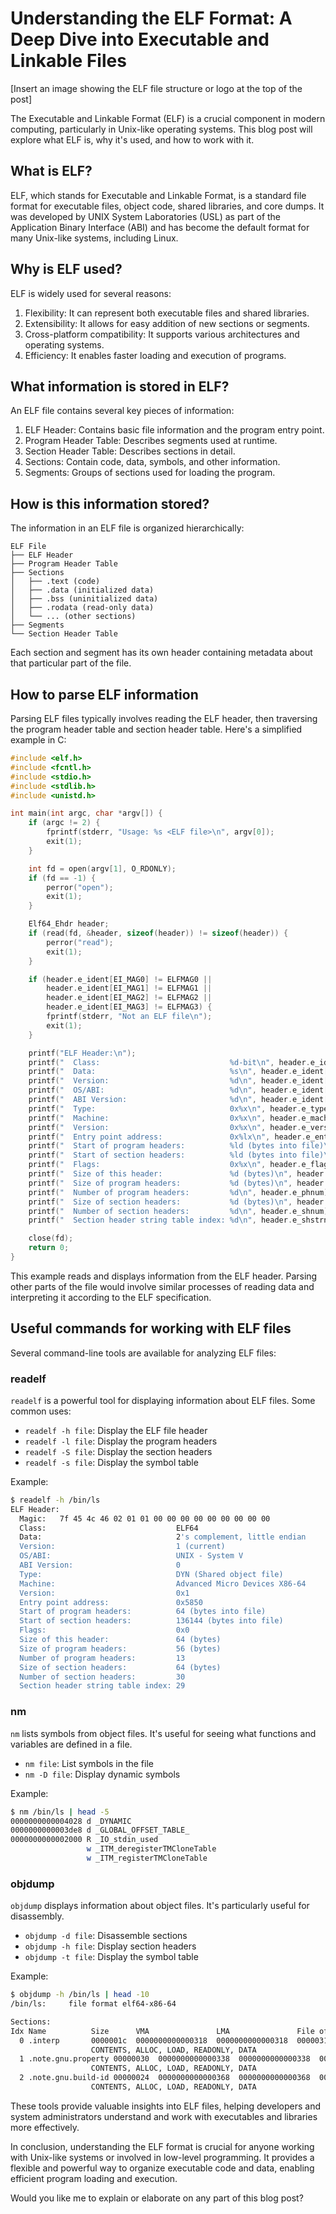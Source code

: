 # Understanding the ELF Format: A Deep Dive into Executable and Linkable Files

[Insert an image showing the ELF file structure or logo at the top of the post]

The Executable and Linkable Format (ELF) is a crucial component in modern computing, particularly in Unix-like operating systems. This blog post will explore what ELF is, why it's used, and how to work with it.

## What is ELF?

ELF, which stands for Executable and Linkable Format, is a standard file format for executable files, object code, shared libraries, and core dumps. It was developed by UNIX System Laboratories (USL) as part of the Application Binary Interface (ABI) and has become the default format for many Unix-like systems, including Linux.

## Why is ELF used?

ELF is widely used for several reasons:

1. Flexibility: It can represent both executable files and shared libraries.
2. Extensibility: It allows for easy addition of new sections or segments.
3. Cross-platform compatibility: It supports various architectures and operating systems.
4. Efficiency: It enables faster loading and execution of programs.

## What information is stored in ELF?

An ELF file contains several key pieces of information:

1. ELF Header: Contains basic file information and the program entry point.
2. Program Header Table: Describes segments used at runtime.
3. Section Header Table: Describes sections in detail.
4. Sections: Contain code, data, symbols, and other information.
5. Segments: Groups of sections used for loading the program.

## How is this information stored?

The information in an ELF file is organized hierarchically:

```
ELF File
├── ELF Header
├── Program Header Table
├── Sections
│   ├── .text (code)
│   ├── .data (initialized data)
│   ├── .bss (uninitialized data)
│   ├── .rodata (read-only data)
│   └── ... (other sections)
├── Segments
└── Section Header Table
```

Each section and segment has its own header containing metadata about that particular part of the file.

## How to parse ELF information

Parsing ELF files typically involves reading the ELF header, then traversing the program header table and section header table. Here's a simplified example in C:

```c
#include <elf.h>
#include <fcntl.h>
#include <stdio.h>
#include <stdlib.h>
#include <unistd.h>

int main(int argc, char *argv[]) {
    if (argc != 2) {
        fprintf(stderr, "Usage: %s <ELF file>\n", argv[0]);
        exit(1);
    }

    int fd = open(argv[1], O_RDONLY);
    if (fd == -1) {
        perror("open");
        exit(1);
    }

    Elf64_Ehdr header;
    if (read(fd, &header, sizeof(header)) != sizeof(header)) {
        perror("read");
        exit(1);
    }

    if (header.e_ident[EI_MAG0] != ELFMAG0 ||
        header.e_ident[EI_MAG1] != ELFMAG1 ||
        header.e_ident[EI_MAG2] != ELFMAG2 ||
        header.e_ident[EI_MAG3] != ELFMAG3) {
        fprintf(stderr, "Not an ELF file\n");
        exit(1);
    }

    printf("ELF Header:\n");
    printf("  Class:                             %d-bit\n", header.e_ident[EI_CLASS] == ELFCLASS64 ? 64 : 32);
    printf("  Data:                              %s\n", header.e_ident[EI_DATA] == ELFDATA2LSB ? "2's complement, little endian" : "2's complement, big endian");
    printf("  Version:                           %d\n", header.e_ident[EI_VERSION]);
    printf("  OS/ABI:                            %d\n", header.e_ident[EI_OSABI]);
    printf("  ABI Version:                       %d\n", header.e_ident[EI_ABIVERSION]);
    printf("  Type:                              0x%x\n", header.e_type);
    printf("  Machine:                           0x%x\n", header.e_machine);
    printf("  Version:                           0x%x\n", header.e_version);
    printf("  Entry point address:               0x%lx\n", header.e_entry);
    printf("  Start of program headers:          %ld (bytes into file)\n", header.e_phoff);
    printf("  Start of section headers:          %ld (bytes into file)\n", header.e_shoff);
    printf("  Flags:                             0x%x\n", header.e_flags);
    printf("  Size of this header:               %d (bytes)\n", header.e_ehsize);
    printf("  Size of program headers:           %d (bytes)\n", header.e_phentsize);
    printf("  Number of program headers:         %d\n", header.e_phnum);
    printf("  Size of section headers:           %d (bytes)\n", header.e_shentsize);
    printf("  Number of section headers:         %d\n", header.e_shnum);
    printf("  Section header string table index: %d\n", header.e_shstrndx);

    close(fd);
    return 0;
}
```

This example reads and displays information from the ELF header. Parsing other parts of the file would involve similar processes of reading data and interpreting it according to the ELF specification.

## Useful commands for working with ELF files

Several command-line tools are available for analyzing ELF files:

### readelf

`readelf` is a powerful tool for displaying information about ELF files. Some common uses:

- `readelf -h file`: Display the ELF file header
- `readelf -l file`: Display the program headers
- `readelf -S file`: Display the section headers
- `readelf -s file`: Display the symbol table

Example:
```bash
$ readelf -h /bin/ls
ELF Header:
  Magic:   7f 45 4c 46 02 01 01 00 00 00 00 00 00 00 00 00 
  Class:                             ELF64
  Data:                              2's complement, little endian
  Version:                           1 (current)
  OS/ABI:                            UNIX - System V
  ABI Version:                       0
  Type:                              DYN (Shared object file)
  Machine:                           Advanced Micro Devices X86-64
  Version:                           0x1
  Entry point address:               0x5850
  Start of program headers:          64 (bytes into file)
  Start of section headers:          136144 (bytes into file)
  Flags:                             0x0
  Size of this header:               64 (bytes)
  Size of program headers:           56 (bytes)
  Number of program headers:         13
  Size of section headers:           64 (bytes)
  Number of section headers:         30
  Section header string table index: 29
```

### nm

`nm` lists symbols from object files. It's useful for seeing what functions and variables are defined in a file.

- `nm file`: List symbols in the file
- `nm -D file`: Display dynamic symbols

Example:
```bash
$ nm /bin/ls | head -5
0000000000004028 d _DYNAMIC
0000000000003de8 d _GLOBAL_OFFSET_TABLE_
0000000000002000 R _IO_stdin_used
                 w _ITM_deregisterTMCloneTable
                 w _ITM_registerTMCloneTable
```

### objdump

`objdump` displays information about object files. It's particularly useful for disassembly.

- `objdump -d file`: Disassemble sections
- `objdump -h file`: Display section headers
- `objdump -t file`: Display the symbol table

Example:
```bash
$ objdump -h /bin/ls | head -10
/bin/ls:     file format elf64-x86-64

Sections:
Idx Name          Size      VMA               LMA               File off  Algn
  0 .interp       0000001c  0000000000000318  0000000000000318  00000318  2**0
                  CONTENTS, ALLOC, LOAD, READONLY, DATA
  1 .note.gnu.property 00000030  0000000000000338  0000000000000338  00000338  2**3
                  CONTENTS, ALLOC, LOAD, READONLY, DATA
  2 .note.gnu.build-id 00000024  0000000000000368  0000000000000368  00000368  2**2
                  CONTENTS, ALLOC, LOAD, READONLY, DATA
```

These tools provide valuable insights into ELF files, helping developers and system administrators understand and work with executables and libraries more effectively.

In conclusion, understanding the ELF format is crucial for anyone working with Unix-like systems or involved in low-level programming. It provides a flexible and powerful way to organize executable code and data, enabling efficient program loading and execution.

Would you like me to explain or elaborate on any part of this blog post?